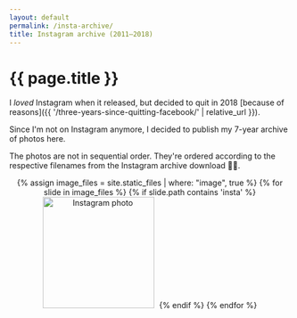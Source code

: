 ```yaml
---
layout: default
permalink: /insta-archive/
title: Instagram archive (2011–2018)
---
```


<h1>{{ page.title }}</h1>

I _loved_ Instagram when it released, but decided to quit in 2018 [because of reasons]({{ '/three-years-since-quitting-facebook/' | relative_url }}).

Since I'm not on Instagram anymore, I decided to publish my 7-year archive of photos here.

The photos are not in sequential order. They're ordered according to the respective filenames from the Instagram archive download 🤷‍♂️.

<div style="text-align: center;">
{% assign image_files = site.static_files | where: "image", true %}
{% for slide in image_files %}
    {% if slide.path contains 'insta' %}
        <a href="{{ slide.path }}"><img src="{{ slide.path }}" width="200" style="margin: 0 5px 10px 0" alt="Instagram photo"/></a>
    {% endif %}  
{% endfor %}
</div>